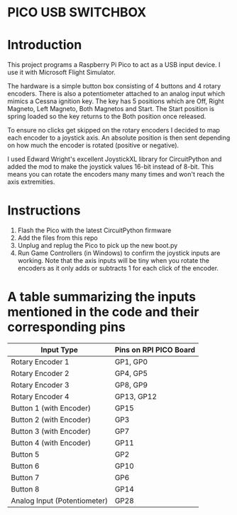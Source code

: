 # PICO USB SWITCHBOX

# Introduction

This project programs a Raspberry Pi Pico to act as a USB input device. I use it with Microsoft Flight Simulator.

The hardware is a simple button box consisting of 4 buttons and 4 rotary encoders. There is also a potentiometer attached to an analog input which mimics a Cessna ignition key. The key has 5 positions which are Off, Right Magneto, Left Magneto, Both Magnetos and Start. The Start position is spring loaded so the key returns to the Both position once released.

To ensure no clicks get skipped on the rotary encoders I decided to map each encoder to a joystick axis. An absolute position is then sent depending on how much the encoder is rotated (positive or negative).

I used Edward Wright's excellent JoystickXL library for CircuitPython and added the mod to make the joystick values  16-bit instead of 8-bit. This means you can rotate the encoders many many times and won't reach the axis extremities.

# Instructions

1. Flash the Pico with the latest CircuitPython firmware
2. Add the files from this repo
3. Unplug and replug the Pico to pick up the new boot.py
4. Run Game Controllers (in Windows) to confirm the joystick inputs are working. Note that the axis inputs will be tiny when you rotate the encoders as it only adds or subtracts 1 for each click of the encoder.

# A table summarizing the inputs mentioned in the code and their corresponding pins

| Input Type | Pins on RPI PICO Board |
| ---------- | ----------------------------- |
| Rotary Encoder 1 | GP1, GP0 |
| Rotary Encoder 2 | GP4, GP5 |
| Rotary Encoder 3 | GP8, GP9 |
| Rotary Encoder 4 | GP13, GP12 |
| Button 1 (with Encoder) | GP15 |
| Button 2 (with Encoder) | GP3 |
| Button 3 (with Encoder) | GP7 |
| Button 4 (with Encoder) | GP11 |
| Button 5 | GP2 |
| Button 6 | GP10 |
| Button 7 | GP6 |
| Button 8 | GP14 |
| Analog Input (Potentiometer) | GP28 |
